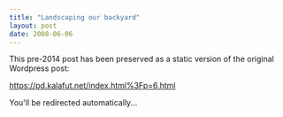 ```yaml
---
title: "Landscaping our backyard"
layout: post
date: 2008-06-06
---
```


This pre-2014 post has been preserved as a static version of the original Wordpress post:

https://pd.kalafut.net/index.html%3Fp=6.html

You'll be redirected automatically...

<head>
  <meta http-equiv="refresh" content="5;url=https://pd.kalafut.net/index.html%3Fp=6.html">
</head>

